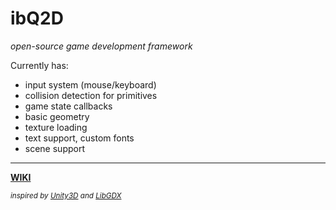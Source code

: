 # ibQ2D<br>

<i>open-source game development framework</i> <p>Currently has: </p> 
- input system (mouse/keyboard)
- collision detection for primitives
- game state callbacks
- basic geometry
- texture loading
- text support, custom fonts
- scene support
<hr>
<b><a href="https://github.com/ibequa/ibq2d/wiki">WIKI</a></b>

<sub><i>inspired by <a href="https://unity3d.com">Unity3D</a> and <a href="https://libgdx.badlogicgames.com">LibGDX</a></i></sub>
